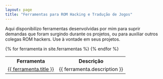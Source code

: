```yaml
---
layout: page
title: "Ferramentas para ROM Hacking e Tradução de Jogos"
---
```


Aqui disponibilizo ferramentas desenvolvidas por mim para suprir demandas que foram surgindo durante os projetos, ou para auxiliar outros colegas ROM hackers. Use à vontade em seus projetos.

<table class="tabela">
	<tr>
	  <th>Ferramenta</th>
	  <th>Descrição</th>
	</tr>
	{% for ferramenta in site.ferramentas %}
	<tr>
	  <td>
		<a href="{{ ferramenta.url }}">{{ ferramenta.title }}</a>
	  </td>
	  <td>{{ ferramenta.description }}</td>
	</tr>
	{% endfor %}
</table>